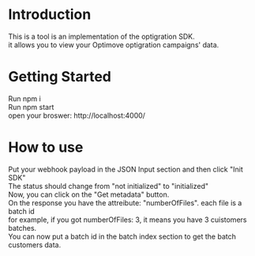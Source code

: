 # Introduction 
This is a tool is an implementation of the optigration SDK.\
it allows you to view your Optimove optigration campaigns' data.


# Getting Started
Run npm i\
Run npm start\
open your broswer: http://localhost:4000/

# How to use
Put your webhook payload in the JSON Input section and then click "Init SDK"\
The status should change from "not initialized" to "initialized"\
Now, you can click on the "Get metadata" button.\
On the response you have the attreibute: "numberOfFiles". each file is a batch id\
for example, if you got numberOfFiles: 3, it means you have 3 cuistomers batches.\
You can now put a batch id in the batch index section to get the batch customers data.